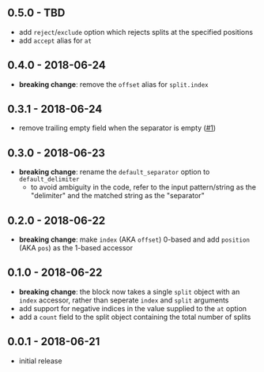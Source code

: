 ## 0.5.0 - TBD

- add `reject`/`exclude` option which rejects splits at the specified positions
- add `accept` alias for `at`

## 0.4.0 - 2018-06-24

- **breaking change**: remove the `offset` alias for `split.index`

## 0.3.1 - 2018-06-24

- remove trailing empty field when the separator is empty ([#1](https://github.com/chocolateboy/string_splitter/issues/1))

## 0.3.0 - 2018-06-23

- **breaking change**: rename the `default_separator` option to `default_delimiter`
  - to avoid ambiguity in the code, refer to the input pattern/string as the
    "delimiter" and the matched string as the "separator"

## 0.2.0 - 2018-06-22

- **breaking change**: make `index` (AKA `offset`) 0-based and add `position`
  (AKA `pos`) as the 1-based accessor

## 0.1.0 - 2018-06-22

- **breaking change**: the block now takes a single `split` object with an
  `index` accessor, rather than seperate `index` and `split` arguments
- add support for negative indices in the value supplied to the `at` option
- add a `count` field to the split object containing the total number of splits

## 0.0.1 - 2018-06-21

- initial release
